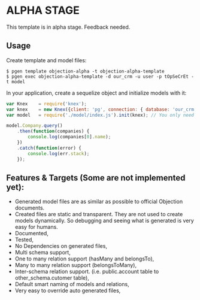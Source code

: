 # ALPHA STAGE
This template is in alpha stage. Feedback needed.

## Usage

Create template and model files:

    $ pgen template objection-alpha -t objection-alpha-template
    $ pgen exec objection-alpha-template -d our_crm -u user -p tOpSeCrEt -t model

In your application, create a sequelize object and initialize models with it:

```js
var Knex    = require('knex');
var knex    = new Knex({client: 'pg', connection: { database: 'our_crm', user: 'user',  password: 'tOpSeCrEt' }});
var model   = require('./model/index.js').init(knex); // You only need to init once. You can just require later.

model.Company.query()
    .then(function(companies) {
        console.log(companies[0].name);
    })
    .catch(function(error) {
        console.log(err.stack);
    });
```

## Features & Targets (Some are not implemented yet):

* Generated model files are as similar as possible to official Objection documents.
* Created files are static and transparent. They are not used to create models dynamically. So debugging and seeing what is generated is very easy for humans.
* Documented,
* Tested,
* No Dependencies on generated files,
* Multi schema support,
* One to many relation support (hasMany and belongsTo),
* Many to many relation support (belongsToMany),
* Inter-schema relation support. (i.e. public.account table to other_schema.cutomer table),
* Default smart naming of models and relations,
* Very easy to override auto generated files,
